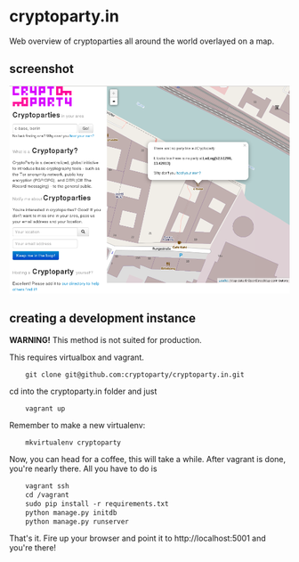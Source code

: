 cryptoparty.in
==============
Web overview of cryptoparties all around the world overlayed on a map.

screenshot
----------
![](screenshot.png?raw=true)

creating a development instance
-------------------------------

**WARNING!** This method is not suited for production.

This requires virtualbox and vagrant.

        git clone git@github.com:cryptoparty/cryptoparty.in.git

cd into the cryptoparty.in folder and just

        vagrant up
        
Remember to make a new virtualenv:

        mkvirtualenv cryptoparty

Now, you can head for a coffee, this will take a while. After vagrant is done, you're nearly there. All you have to do is

        vagrant ssh
        cd /vagrant
        sudo pip install -r requirements.txt
        python manage.py initdb
        python manage.py runserver
        
That's it. Fire up your browser and point it to http://localhost:5001 and you're there!
